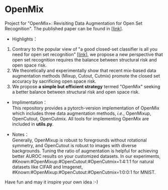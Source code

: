 # OpenMix
Project for "OpenMix+: Revisiting Data Augmentation for Open Set Recognition". The published paper can be found in \[[link](https://ieeexplore.ieee.org/abstract/document/10106029)\]. <br>
* Highlights：<br>
1. Contrary to the popular view of "a good closed-set classifier is all you need for open set recognition" \[[link](https://arxiv.org/abs/2110.06207)\], we propose a new perspective that open set recognition requires the balance between structural risk and open space risk.
2. We theoretically and experimentally show that recent mix-based data augmentation methods (Mixup, Cutout, Cutmix) promote the closed set accuracy by sacrificing open space risk.
3. We propose **a simple but efficient strategy** termed "OpenMix" seeking a better balance between structural risk and open space risk.
* Implimentation：<br>
This repository provides a pytorch-version implementation of OpenMix which includes three data augmentation methods, _i.e_., OpenMixup, OpenCutout, OpenCutmix. All tools for implementing OpenMix are included in **utils.py**.

* Notes：<br>
Generally, OpenMixup is robust to foregrounds without rotational symmetry, and OpenCutout is robust to images with diverse backgrounds. Tuning the ratio of augmentation is helpful for achieving better AUROC results on your customized datasets. In our experiments, #Known:#OpenMixup:#OpenCutout:#OpenCutmix=1:4:1:1 for natural datasets like CIFAR and Imagenet, #Known:#OpenMixup:#OpenCutout:#OpenCutmix=1:0:0:1 for MNIST.<br>

Have fun and may it inspire your own idea :-)
